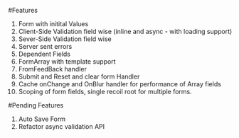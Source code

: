 #Features

1. Form with initital Values
2. Client-Side Validation field wise (inline and async - with loading support)
3. Sever-Side Validation field wise
4. Server sent errors
5. Dependent Fields
6. FormArray with template support
7. FromFeedBack handler
8. Submit and Reset and clear form Handler
9. Cache onChange and OnBlur handler for performance of Array fields
10. Scoping of form fields, single recoil root for multiple forms.

#Pending Features

1. Auto Save Form
2. Refactor async validation API
